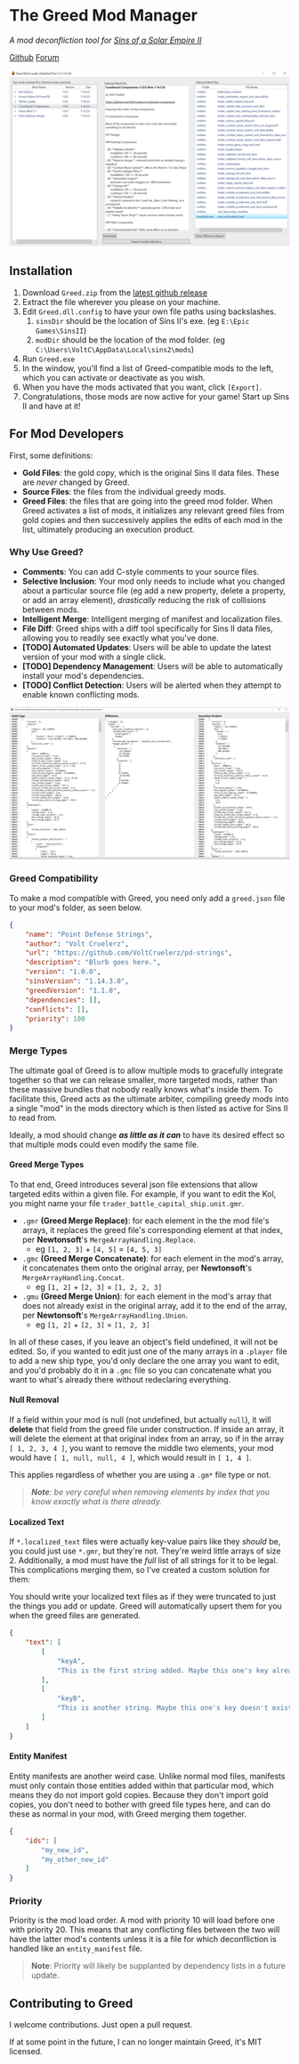 # The Greed Mod Manager

_A mod deconfliction tool for [Sins of a Solar Empire II](https://www.sinsofasolarempire2.com/)_

[Github](https://github.com/VoltCruelerz/Greed) [Forum](https://forums.sinsofasolarempire2.com/522050/page/1)

![screenshot](assets/Screenshot.png)

## Installation

1. Download `Greed.zip` from the [latest github release](https://github.com/VoltCruelerz/Greed/releases)
2. Extract the file wherever you please on your machine.
3. Edit `Greed.dll.config` to have your own file paths using backslashes.
    1. `sinsDir` should be the location of Sins II's exe. (eg `E:\Epic Games\SinsII`)
    2. `modDir` should be the location of the mod folder. (eg `C:\Users\VoltC\AppData\Local\sins2\mods`)
4. Run `Greed.exe`
5. In the window, you'll find a list of Greed-compatible mods to the left, which you can activate or deactivate as you wish.
6. When you have the mods activated that you want, click `[Export]`.
7. Congratulations, those mods are now active for your game! Start up Sins II and have at it!

## For Mod Developers

First, some definitions:

- **Gold Files**: the gold copy, which is the original Sins II data files. These are _never_ changed by Greed.
- **Source Files**: the files from the individual greedy mods.
- **Greed Files**: the files that are going into the greed mod folder. When Greed activates a list of mods, it initializes any relevant greed files from gold copies and then successively applies the edits of each mod in the list, ultimately producing an execution product.

### Why Use Greed?

- **Comments**: You can add C-style comments to your source files.
- **Selective Inclusion**: Your mod only needs to include what you changed about a particular source file (eg add a new property, delete a property, or add an array element), _drastically_ reducing the risk of collisions between mods.
- **Intelligent Merge**: Intelligent merging of manifest and localization files.
- **File Diff**: Greed ships with a diff tool specifically for Sins II data files, allowing you to readily see exactly what you've done.
- **[TODO] Automated Updates**: Users will be able to update the latest version of your mod with a single click.
- **[TODO] Dependency Management**: Users will be able to automatically install your mod's dependencies.
- **[TODO] Conflict Detection**: Users will be alerted when they attempt to enable known conflicting mods.

![screenshot](assets/DiffScreenshot.png)

### Greed Compatibility

To make a mod compatible with Greed, you need only add a `greed.json` file to your mod's folder, as seen below.

```json
{
    "name": "Point Defense Strings",
    "author": "Volt Cruelerz",
    "url": "https://github.com/VoltCruelerz/pd-strings",
    "description": "Blurb goes here.",
    "version": "1.0.0",
    "sinsVersion": "1.14.3.0",
    "greedVersion": "1.1.0",
    "dependencies": [],
    "conflicts": [],
    "priority": 100
}
```

### Merge Types

The ultimate goal of Greed is to allow multiple mods to gracefully integrate together so that we can release smaller, more targeted mods, rather than these massive bundles that nobody really knows what's inside them. To facilitate this, Greed acts as the ultimate arbiter, compiling greedy mods into a single "mod" in the mods directory which is then listed as active for Sins II to read from.

Ideally, a mod should change **_as little as it can_** to have its desired effect so that multiple mods could even modify the same file.

#### Greed Merge Types

To that end, Greed introduces several json file extensions that allow targeted edits within a given file. For example, if you want to edit the Kol, you might name your file `trader_battle_capital_ship.unit.gmr`.

- `.gmr` **(Greed Merge Replace)**: for each element in the the mod file's arrays, it replaces the greed file's corresponding element at that index, per **Newtonsoft**'s `MergeArrayHandling.Replace`.
    - eg `[1, 2, 3]` + `[4, 5]` = `[4, 5, 3]`
- `.gmc` **(Greed Merge Concatenate)**: for each element in the mod's array, it concatenates them onto the original array, per **Newtonsoft**'s `MergeArrayHandling.Concat`.
    - eg `[1, 2]` + `[2, 3]` = `[1, 2, 2, 3]`
- `.gmu` **(Greed Merge Union)**: for each element in the mod's array that does not already exist in the original array, add it to the end of the array, per **Newtonsoft**'s `MergeArrayHandling.Union`.
    - eg `[1, 2]` + `[2, 3]` = `[1, 2, 3]`

In all of these cases, if you leave an object's field undefined, it will not be edited. So, if you wanted to edit just one of the many arrays in a `.player` file to add a new ship type, you'd only declare the one array you want to edit, and you'd probably do it in a `.gmc` file so you can concatenate what you want to what's already there without redeclaring everything.

#### Null Removal

If a field within your mod is null (not undefined, but actually `null`), it will **delete** that field from the greed file under construction. If inside an array, it will delete the element at that original index from an array, so if in the array `[ 1, 2, 3, 4 ]`, you want to remove the middle two elements, your mod would have `[ 1, null, null, 4 ]`, which would result in `[ 1, 4 ]`.

This applies regardless of whether you are using a `.gm*` file type or not.

> _**Note**: be very careful when removing elements by index that you know _exactly_ what is there already._

#### Localized Text

If `*.localized_text` files were actually key-value pairs like they _should_ be, you could just use `*.gmr`, but they're not. They're weird little arrays of size 2. Additionally, a mod must have the _full_ list of all strings for it to be legal. This complications merging them, so I've created a custom solution for them:

You should write your localized text files as if they were truncated to just the things you add or update. Greed will automatically upsert them for you when the greed files are generated.

```json
{
    "text": [
        [
            "keyA",
            "This is the first string added. Maybe this one's key already exists, and I'm overriding."
        ],
        [
            "keyB",
            "This is another string. Maybe this one's key doesn't exist yet, so it's new."
        ]
    ]
}
```

#### Entity Manifest

Entity manifests are another weird case. Unlike normal mod files, manifests must only contain those entities added within that particular mod, which means they do not import gold copies. Because they don't import gold copies, you don't need to bother with greed file types here, and can do these as normal in your mod, with Greed merging them together.

```json
{
    "ids": [
        "my_new_id",
        "my_other_new_id"
    ]
}

```

### Priority

Priority is the mod load order. A mod with priority 10 will load before one with priority 20. This means that any conflicting files between the two will have the latter mod's contents unless it is a file for which deconfliction is handled like an `entity_manifest` file.

> **Note**: Priority will likely be supplanted by dependency lists in a future update.

## Contributing to Greed

I welcome contributions. Just open a pull request.

If at some point in the future, I can no longer maintain Greed, it's MIT licensed.
